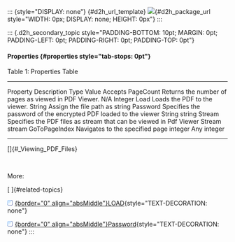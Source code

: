 ::: {style="DISPLAY: none"}
[](ms-xhelp:///?Id=d2h_url_template){#d2h_url_template} ![](!package_url!){#d2h_package_url style="WIDTH: 0px; DISPLAY: none; HEIGHT: 0px"}
:::

::: {.d2h_secondary_topic style="PADDING-BOTTOM: 10pt; MARGIN: 0pt; PADDING-LEFT: 0pt; PADDING-RIGHT: 0pt; PADDING-TOP: 0pt"}
#### Properties {#properties style="tab-stops: 0pt"}

Table 1: Properties Table

  --------------- -------------------------------------------------------------------- --------- --------------------------------
  Property        Description                                                          Type      Value Accepts
  PageCount       Returns the number of pages as viewed in PDF Viewer.                 N/A       Integer
  Load            Loads the PDF to the viewer.                                         String    Assign the file path as string
  Password        Specifies the password of the encrypted PDF loaded to the viewer     String    string
  Stream          Specifies the PDF files as stream that can be viewed in Pdf Viewer   Stream    stream
  GoToPageIndex   Navigates to the specified page                                      integer   Any integer
  --------------- -------------------------------------------------------------------- --------- --------------------------------

[]{#_Viewing_PDF_Files} 

 

More:

[ ]{#related-topics}

[![](button.gif){border="0" align="absMiddle"}LOAD](ms-xhelp:///?Id=4e8f6474-55a7-428b-95ac-257d6351e001){style="TEXT-DECORATION: none"}

[![](button.gif){border="0" align="absMiddle"}Password](ms-xhelp:///?Id=4d5421be-ff3d-4998-836b-948f9e4e4e25){style="TEXT-DECORATION: none"}
:::
